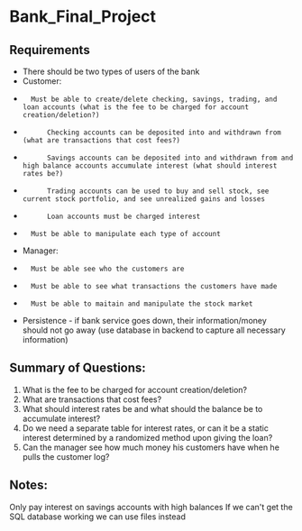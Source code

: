 # Bank_Final_Project

## Requirements
- There should be two types of users of the bank 
- 	Customer:
- 		Must be able to create/delete checking, savings, trading, and loan accounts (what is the fee to be charged for account creation/deletion?)
- 			Checking accounts can be deposited into and withdrawn from (what are transactions that cost fees?)
- 			Savings accounts can be deposited into and withdrawn from and high balance accounts accumulate interest (what should interest rates be?)
- 			Trading accounts can be used to buy and sell stock, see current stock portfolio, and see unrealized gains and losses
- 			Loan accounts must be charged interest 
- 		Must be able to manipulate each type of account
- 	Manager:
- 		Must be able see who the customers are
- 		Must be able to see what transactions the customers have made
- 		Must be able to maitain and manipulate the stock market

- Persistence - if bank service goes down, their information/money should not go away (use database in backend to capture all necessary information)

## Summary of Questions:
1. What is the fee to be charged for account creation/deletion?
2. What are transactions that cost fees?
3. What should interest rates be and what should the balance be to accumulate interest?
4. Do we need a separate table for interest rates, or can it be a static interest determined by a randomized method upon giving the loan?
5. Can the manager see how much money his customers have when he pulls the customer log?

## Notes:
Only pay interest on savings accounts with high balances
If we can't get the SQL database working we can use files instead

